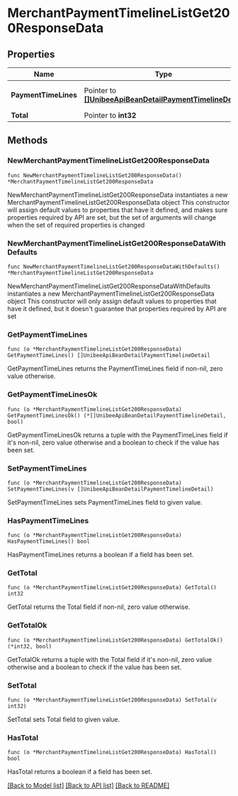 # MerchantPaymentTimelineListGet200ResponseData

## Properties

Name | Type | Description | Notes
------------ | ------------- | ------------- | -------------
**PaymentTimeLines** | Pointer to [**[]UnibeeApiBeanDetailPaymentTimelineDetail**](UnibeeApiBeanDetailPaymentTimelineDetail.md) | Payment TimeLine Object List | [optional] 
**Total** | Pointer to **int32** | Total | [optional] 

## Methods

### NewMerchantPaymentTimelineListGet200ResponseData

`func NewMerchantPaymentTimelineListGet200ResponseData() *MerchantPaymentTimelineListGet200ResponseData`

NewMerchantPaymentTimelineListGet200ResponseData instantiates a new MerchantPaymentTimelineListGet200ResponseData object
This constructor will assign default values to properties that have it defined,
and makes sure properties required by API are set, but the set of arguments
will change when the set of required properties is changed

### NewMerchantPaymentTimelineListGet200ResponseDataWithDefaults

`func NewMerchantPaymentTimelineListGet200ResponseDataWithDefaults() *MerchantPaymentTimelineListGet200ResponseData`

NewMerchantPaymentTimelineListGet200ResponseDataWithDefaults instantiates a new MerchantPaymentTimelineListGet200ResponseData object
This constructor will only assign default values to properties that have it defined,
but it doesn't guarantee that properties required by API are set

### GetPaymentTimeLines

`func (o *MerchantPaymentTimelineListGet200ResponseData) GetPaymentTimeLines() []UnibeeApiBeanDetailPaymentTimelineDetail`

GetPaymentTimeLines returns the PaymentTimeLines field if non-nil, zero value otherwise.

### GetPaymentTimeLinesOk

`func (o *MerchantPaymentTimelineListGet200ResponseData) GetPaymentTimeLinesOk() (*[]UnibeeApiBeanDetailPaymentTimelineDetail, bool)`

GetPaymentTimeLinesOk returns a tuple with the PaymentTimeLines field if it's non-nil, zero value otherwise
and a boolean to check if the value has been set.

### SetPaymentTimeLines

`func (o *MerchantPaymentTimelineListGet200ResponseData) SetPaymentTimeLines(v []UnibeeApiBeanDetailPaymentTimelineDetail)`

SetPaymentTimeLines sets PaymentTimeLines field to given value.

### HasPaymentTimeLines

`func (o *MerchantPaymentTimelineListGet200ResponseData) HasPaymentTimeLines() bool`

HasPaymentTimeLines returns a boolean if a field has been set.

### GetTotal

`func (o *MerchantPaymentTimelineListGet200ResponseData) GetTotal() int32`

GetTotal returns the Total field if non-nil, zero value otherwise.

### GetTotalOk

`func (o *MerchantPaymentTimelineListGet200ResponseData) GetTotalOk() (*int32, bool)`

GetTotalOk returns a tuple with the Total field if it's non-nil, zero value otherwise
and a boolean to check if the value has been set.

### SetTotal

`func (o *MerchantPaymentTimelineListGet200ResponseData) SetTotal(v int32)`

SetTotal sets Total field to given value.

### HasTotal

`func (o *MerchantPaymentTimelineListGet200ResponseData) HasTotal() bool`

HasTotal returns a boolean if a field has been set.


[[Back to Model list]](../README.md#documentation-for-models) [[Back to API list]](../README.md#documentation-for-api-endpoints) [[Back to README]](../README.md)


